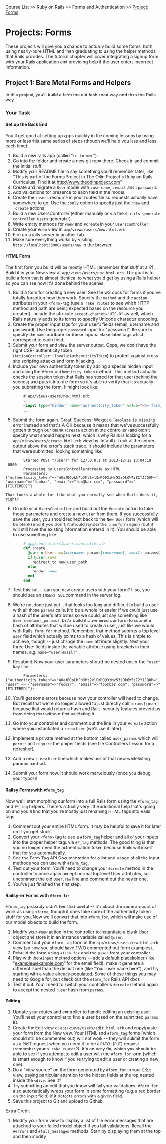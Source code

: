 Course List >> Ruby on Rails >> Forms and Authentication >> [Project: Forms](http://www.theodinproject.com/courses/ruby-on-rails/lessons/forms)

# Projects: Forms

These projects will give you a chance to actually build some forms, both using nearly-pure HTML and then graduating to using the helper methods that Rails provides. The tutorial chapter will cover integrating a signup form with your Rails application and providing help if the user enters incorrect information.

## Project 1: Bare Metal Forms and Helpers

In this project, you'll build a form the old fashioned way and then the Rails way.
### Your Task

#### Set up the Back End

You'll get good at setting up apps quickly in the coming lessons by using more or less this same series of steps (though we'll help you less and less each time):

1. Build a new rails app (called "`re-former`").
2. Go into the folder and create a new git repo there. Check in and commit the initial stuff.
3. Modify your README file to say something you'll remember later, like "This is part of the Forms Project in The Odin Project's Ruby on Rails Curriculum. Find it at http://www.theodinproject.com"
4. Create and migrate a `User` model with `:username`, `:email` and `:password`.
5. Add validations for presence to each field in the model.
6. Create the `:users` resource in your routes file so requests actually have somewhere to go. Use the `:only` option to specify just the `:new` and `:create` actions.
7. Build a new UsersController (either manually or via the `$ rails generate controller Users` generator).
8. Write empty methods for `#new` and `#create` in your `UsersController`.
9. Create your `#new` view in `app/views/users/new.html.erb`.
10. Fire up a rails server in another tab.
11. Make sure everything works by visiting `http://localhost:3000/users/new` in the browser.

#### HTML Form

The first form you build will be mostly HTML (remember that stuff at all?). Build it in your New view at `app/views/users/new.html.erb`. The goal is to build a form that is almost identical to what you'd get by using a Rails helper so you can see how it's done behind the scenes.

1. Build a form for creating a new user. See the w3 docs for forms if you've totally forgotten how they work. Specify the `method` and the `action` attributes in your `<form>` tag (use `$ rake routes` to see which HTTP method and path are being expected based on the resource you created). Include the attribute `accept-charset="UTF-8"` as well, which Rails naturally adds to its forms to specify Unicode character encoding.
2. Create the proper input tags for your user's fields (email, username and password). Use the proper `password` input for "password". Be sure to specify the `name` attribute for these inputs. Make label tags which correspond to each field.
3. Submit your form and view the server output. Oops, we don't have the right CSRF authenticity token (`ActionController::InvalidAuthenticityToken`) to protect against cross site scripting attacks and form hijacking.
4. Include your own authenticity token by adding a special hidden input and using the `#form_authenticity_token` method. This method actually checks the session token that Rails has stored for that user (behind the scenes) and puts it into the form so it's able to verify that it's actually you submitting the form. It might look like:
````html
        # app/views/users/new.html.erb
        ...
        <input type="hidden" name="authenticity_token" value="<%= form_authenticity_token %>">
        ...
````
5. Submit the form again. Great! Success! We got a `Template is missing` error instead and that's A-OK because it means that we've successfully gotten through our blank `#create` action in the controller (and didn't specify what should happen next, which is why Rails is looking for a `app/views/users/create.html.erb` view by default). Look at the server output above the error's stack trace. It should include the parameters that were submitted, looking something like:
````
        Started POST "/users" for 127.0.0.1 at 2013-12-12 13:04:19 -0800
        Processing by UsersController#create as HTML
        Parameters: {"authenticity_token"=>"WUaJBOpLhFo3Mt2vlEmPQ93zMv53sDk6WFzZ2YJJQ0M=", "username"=>"foobar", "email"=>"foo@bar.com", "password"=>"[FILTERED]"}
````
    That looks a whole lot like what you normally see when Rails does it, right?

6. Go into your `UsersController` and build out the `#create` action to take those parameters and create a new `User` from them. If you successfully save the user, you should redirect back to the `New User` form (which will be blank) and if you don't, it should render the `:new` form again (but it will still have the existing information entered in it). You should be able to use something like:
````ruby
        # app/controllers/users_controller.rb
        def create
          @user = User.new(username: params[:username], email: params[:email], password: params[:password])
          if @user.save
            redirect_to new_user_path
          else
            render :new
          end
        end
````
7. Test this out -- can you now create users with your form? If so, you should see an `INSERT SQL` command in the server log.

8. We're not done just yet... that looks too long and difficult to build a user with all those `params` calls. It'd be a whole lot easier if we could just use a hash of the user's attributes so we could just say something like `User.new(user_params)`. Let's build it... we need our form to submit a hash of attributes that will be used to create a user, just like we would with Rails' `form_for` method. Remember, that method submits a top level `user` field which actually points to a hash of values. This is simple to achieve, though -- just change the `name` attribute slightly. Nest your three User fields inside the variable attribute using brackets in their names, e.g. `name="user[email]"`.

9. Resubmit. Now your user parameters should be nested under the `"user"` key like:
````
        Parameters: {"authenticity_token"=>"WUaJBOpLhFo3Mt2vlEmPQ93zMv53sDk6WFzZ2YJJQ0M=", "user" => {"username"=>"foobar", "email"=>"foo@bar.com", "password"=>"[FILTERED]"}}
````
10. You'll get some errors because now your controller will need to change. But recall that we're no longer allowed to just directly call `params[:user]` because that would return a hash and Rails' security features prevent us from doing that without first validating it.

11. Go into your controller and comment out the line in your `#create` action where you instantiated a `::new` `User` (we'll use it later).

12. Implement a private method at the bottom called `user_params` which will `permit` and `require` the proper fields (see the Controllers Lesson for a refresher).

13. Add a new `::new` `User` line which makes use of that new whitelisting params method.

14. Submit your form now. It should work marvelously (once you debug your typos)!

#### Railsy Forms with `#form_tag`

Now we'll start morphing our form into a full Rails form using the `#form_tag` and `#*_tag` helpers. There's actually very little additional help that's going on and you'll find that you're mostly just renaming HTML tags into Rails tags.

1. Comment out your entire HTML form. It may be helpful to save it for later on if you get stuck.
2. Convert your `<form>` tag to use a `#form_tag` helper and all of your inputs into the proper helper tags via `#*_tag` methods. The good thing is that you no longer need the authentication token because Rails will insert that for you automatically.
3. See the Form Tag API Documentation for a list and usage of all the input methods you can use with `#form_tag`.
4. Test out your form. You'll need to change your `#create` method in the controller to once again accept normal top level User attributes, so uncomment the old `User.new` line and comment out the newer one.
5. You've just finished the first step.

#### Railsy-er Forms with `#form_for`

`#form_tag` probably didn't feel that useful -- it's about the same amount of work as using `<form>`, though it does take care of the authenticity token stuff for you. Now we'll convert that into `#form_for`, which will make use of our model objects to build the form.

1. Modify your `#new` action in the controller to instantiate a blank User object and store it in an instance variable called `@user`.
2. Comment out your `#form_tag` form in the `app/views/users/new.html.erb` view (so now you should have TWO commented out form examples).
3. Rebuild the form using `#form_for` and the `@user` from your controller.
4. Play with the `#input` method options -- add a default placeholder (like "example@example.com" for the email field), make it generate a different label than the default one (like "Your user name here"), and try starting with a value already populated. Some of these things you may need to Google for, but check out the `#form_for` Rails API docs
5. Test it out. You'll need to switch your controller's `#create` method again to accept the nested `:user` hash from `params`.

#### Editing

1. Update your routes and controller to handle editing an existing user. You'll need your controller to find a user based on the submitted `params` ID.
2. Create the Edit view at `app/views/users/edit.html.erb` and copy/paste your form from the New view. Your HTML and `#form_tag` forms (which should still be commented out) will not work -- they will submit the form as a `POST` request when you need it to be a `PATCH` (`PUT`) request (remember your `$ rake routes`?). It's an easy fix, which you should be able to see if you attempt to edit a user with the `#form_for` form (which is smart enough to know if you're trying to edit a user or creating a new one).
3. Do a "view source" on the form generated by `#form_for` in your `Edit` view, paying particular attention to the hidden fields at the top nested inside the `<div>`. See it?
4. Try submitting an edit that you know will fail your validations. `#form_for` also automatically wraps your form in some formatting (e.g. a red border on the input field) if it detects errors with a given field.
5. Save this project to Git and upload to Github.

Extra Credit

1. Modify your form view to display a list of the error messages that are attached to your failed model object if you fail validations. Recall the `#errors` and `#full_messages` methods. Start by displaying them at the top and then modify